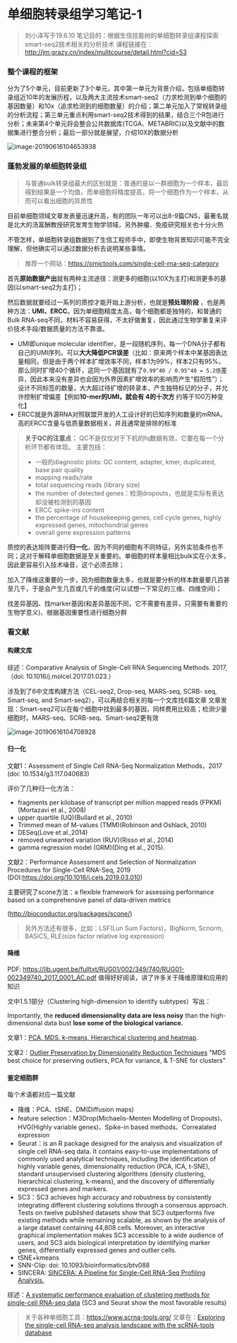# 单细胞转录组学习笔记-1

> 刘小泽写于19.6.10
> 笔记目的：根据生信技能树的单细胞转录组课程探索smart-seq2技术相关的分析技术
> 课程链接在：http://jm.grazy.cn/index/mulitcourse/detail.html?cid=53

### 整个课程的框架

分为了5个单元，目前更新了3个单元，其中第一单元为背景介绍，包括单细胞转录组近10年的发展历程，以及两大主流技术smart-seq2（力求检测到单个细胞的基因数量）和10x（追求检测到的细胞数量）的介绍；第二单元加入了常规转录组的分析流程；第三单元重点利用smart-seq2技术得到的结果，结合三个R包进行分析；未来第4个单元将会整合公共数据库(TCGA、METABRIC)以及文献中的数据集进行整合分析；最后一部分就是展望，介绍10X的数据分析

![image-20190616104653938](单细胞转录组学习笔记-1.assets/image-20190616104653938.png)

### 蓬勃发展的单细胞转录组

> 与普通bulk转录组最大的区别就是：普通的是以一群细胞为一个样本，最后得到结果是一个均值，而单细胞将精度提高，将一个细胞作为一个样本，从而可以看出细胞的异质性

目前单细胞领域文章发表量迅速升高，有的团队一年可以出8-9篇CNS，最著名就是北大的汤富酬教授研究发育生物学领域，另外肿瘤、免疫研究相关也十分火热

不管怎样，单细胞转录组数据到了生信工程师手中，即使生物背景知识可能不完全理解，但他确实可以通过数据分析去说明某些事情。

> 推荐一个网站：https://omictools.com/single-cell-rna-seq-category

首先**原始数据产出**就有两种主流途径：测更多的细胞(以10X为主打)和测更多的基因(以smart-seq2为主打)；

然后数据就要经过一系列的质控才能开始上游分析，也就是**预处理阶段** ，也是两种方法：**UMI、ERCC**。因为单细胞精度太高，每个细胞都是独特的，和普通的Bulk RNA-seq不同，材料不容易获得，不太好做重复，因此通过生物学重复来评价技术手段/数据质量的方法不靠谱。

- UMI即unique molecular identifier，是一段随机序列，每一个DNA分子都有自己的UMI序列。可以**大大降低PCR误差**（比如：原来两个样本中某基因表达量相同，但是由于两个样本扩增效率不同，样本1为99%，样本2只有95%，那么同时扩增40个循环，这同一个基因就有了`0.99^40 / 0.95^40 = 5.2倍`差异，因此本来没有差异也会因为外界因素扩增效率的影响而产生“假阳性”）；设计不同标签的数量，大大超过待扩增的转录本，产生独特标记的分子，并允许控制扩增偏差【例如**10-mer的UMI，就会有 4的十次方** 约等于100万种变化】
- ERCC就是外源RNA对照联盟开发的人工设计好的已知序列和数量的mRNA，高的ERCC含量与低质量数据相关，并且通常是排除的标准

> **关于QC的注意点：**
> QC不是仅仅对于下机的fq数据有效，它要在每一个分析环节都有体现。
> 主要包括：
>
> - 一般的diagnostic plots: GC content, adapter, kmer, duplicated, base pair quality
> - mapping reads/rate
> - total sequencing reads (library size)
> - the number of detected genes：检测dropouts，也就是实际有表达却没被检测到的基因
> - ERCC spike-ins content
> - the percentage of housekeeping genes, cell cycle genes, highly expressed genes, mitochondrial genes
> - overall gene expression patterns

质控的表达矩阵要进行**归一化**，因为不同的细胞有不同特征，另外实验条件也不同；这对于解释单细胞数据是至关重要的。单细胞的样本量相比bulk实在小太多，因此更容易引入技术噪音，这个必须去除；

加入了降维这重要的一步，因为细胞数量太多，也就是要分析的样本数量要几百甚至几千，于是会产生几百或几千的维度(可以试想一下常见的三维、四维空间)；

找差异基因、找marker基因(和差异基因不同，它不需要有差异，只需要有重要的生物学意义)、根据基因重要性进行细胞分群

### 看文献

#### 构建文库

综述：Comparative Analysis of Single-Cell RNA Sequencing Methods. 2017,  （doi: 10.1016/j.molcel.2017.01.023.）

涉及到了6中文库构建方法（CEL-seq2, Drop-seq, MARS-seq, SCRB-
seq, Smart-seq, and Smart-seq2），可以再结合相关的每一个文库找6篇文章
文章发现：Smart-seq2可以在每个细胞中找到最多的基因，同样费用比较高；检测少量细胞时，MARS-seq、SCRB-seq、Smart-seq2更有效

![image-20190616104708928](单细胞转录组学习笔记-1.assets/image-20190616104708928.png)

#### 归一化

文献1：Assessment of Single Cell RNA-Seq Normalization Methods，2017 (doi: 10.1534/g3.117.040683)

评价了几种归一化方法：

- fragments per kilobase of transcript per million mapped
  reads (FPKM)(Mortazavi et al., 2008)
- upper quartile (UQ)(Bullard et al., 2010)
- Trimmed mean of M-values (TMM)(Robinson and Oshlack, 2010)
- DESeq(Love et al.,2014)
- removed unwanted variation (RUV)(Risso et al., 2014)
- gamma regression model (GRM)(Ding et al., 2015).

文献2：Performance Assessment and Selection of Normalization Procedures for Single-Cell RNA-Seq, 2019 (DOI:https://doi.org/10.1016/j.cels.2019.03.010)

主要研究了scone方法：a flexible framework for assessing performance based
on a comprehensive panel of data-driven metrics

(http://bioconductor.org/packages/scone/)

> 另外方法还有很多，比如：LSF(Lun Sum Factors)，BigNorm, Scnorm, BASiCS, RLE(size factor relative log expression)

#### 降维

PDF: https://lib.ugent.be/fulltxt/RUG01/002/349/740/RUG01-002349740_2017_0001_AC.pdf 值得好好阅读，讲了许多关于降维原理和应用的知识

文中1.5.1部分（Clustering high-dimension to identify subtypes）写出：

Importantly, the **reduced dimensionality data are less noisy** than the high-dimensional data bust **lose some of the biological variance.**

文章1：[PCA, MDS, k-means, Hierarchical clustering and heatmap](https://rpubs.com/crazyhottommy/PCA_MDS).

文章2：[Outlier Preservation by Dimensionality Reduction Techniques](http://oai.cwi.nl/oai/asset/22628/22628B.pdf) 
"MDS best choice for preserving outliers, PCA for variance, & T-SNE for clusters"

#### 鉴定细胞群

每个术语都对应一篇文献

- 降维：PCA、tSNE、DM(Diffusion maps)
- feature selection：M3Drop(Michaelis-Menten Modelling of Dropouts)、HVG(Highly variable genes)、Spike-in based methods、Correalated expression
- Seurat：is an R package designed for the analysis and visualization of single cell RNA-seq data. It contains easy-to-use implementations of commonly used analytical techniques, including the identification of highly variable genes, dimensionality reduction (PCA, ICA, t-SNE), standard unsupervised clustering algorithms (density clustering, hierarchical clustering, k-means), and the discovery of differentially expressed genes and markers.
- SC3：SC3 achieves high accuracy and robustness by consistently integrating different clustering solutions through a consensus approach. Tests on twelve published datasets show that SC3 outperforms five existing methods while remaining scalable, as shown by the analysis of a large dataset containing 44,808 cells. Moreover, an interactive graphical implementation makes SC3 accessible to a wide audience of users, and SC3 aids biological interpretation by identifying marker genes, differentially expressed genes and outlier cells.
- tSNE+kmeans
- SNN-Clip: doi: 10.1093/bioinformatics/btv088
- SINCERA: [SINCERA: A Pipeline for Single-Cell RNA-Seq Profiling Analysis.](https://www.ncbi.nlm.nih.gov/pubmed/26600239)

综述：[A systematic performance evaluation of clustering methods for single-cell RNA-seq data](https://f1000research.com/articles/7-1141/v1) (SC3 and Seurat show the most favorable results)

> 关于各种单细胞工具：https://www.scrna-tools.org/
> 文章在：[Exploring the single-cell RNA-seq analysis landscape with the scRNA-tools database](http://journals.plos.org/ploscompbiol/article?id=10.1371/journal.pcbi.1006245)







